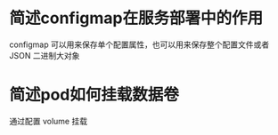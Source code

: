 # 简述configmap在服务部署中的作用

configmap 可以用来保存单个配置属性，也可以用来保存整个配置文件或者 JSON 二进制大对象

# 简述pod如何挂载数据卷

通过配置 volume 挂载  